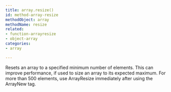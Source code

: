 ```yaml
---
title: array.resize()
id: method-array-resize
methodObject: array
methodName: resize
related:
- function-arrayresize
- object-array
categories:
- array

---
```


Resets an array to a specified minimum number of elements.
This can improve performance, if used to size an array to its
expected maximum. For more than 500 elements, use ArrayResize
immediately after using the ArrayNew tag.
